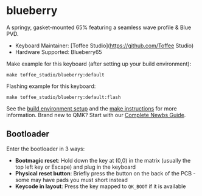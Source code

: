 # blueberry

A springy, gasket-mounted 65% featuring a seamless wave profile & Blue PVD.

* Keyboard Maintainer: [Toffee Studio](https://github.com/Toffee Studio)
* Hardware Supported: Blueberry65

Make example for this keyboard (after setting up your build environment):

    make toffee_studio/blueberry:default

Flashing example for this keyboard:

    make toffee_studio/blueberry:default:flash

See the [build environment setup](https://docs.qmk.fm/#/getting_started_build_tools) and the [make instructions](https://docs.qmk.fm/#/getting_started_make_guide) for more information. Brand new to QMK? Start with our [Complete Newbs Guide](https://docs.qmk.fm/#/newbs).

## Bootloader

Enter the bootloader in 3 ways:

* **Bootmagic reset**: Hold down the key at (0,0) in the matrix (usually the top left key or Escape) and plug in the keyboard
* **Physical reset button**: Briefly press the button on the back of the PCB - some may have pads you must short instead
* **Keycode in layout**: Press the key mapped to `QK_BOOT` if it is available
